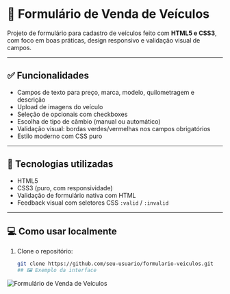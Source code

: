 # 🚗 Formulário de Venda de Veículos

Projeto de formulário para cadastro de veículos feito com **HTML5 e CSS3**,
com foco em boas práticas, design responsivo e validação visual de campos.

---

## ✅ Funcionalidades

- Campos de texto para preço, marca, modelo, quilometragem e descrição
- Upload de imagens do veículo
- Seleção de opcionais com checkboxes
- Escolha de tipo de câmbio (manual ou automático)
- Validação visual: bordas verdes/vermelhas nos campos obrigatórios
- Estilo moderno com CSS puro

---

## 🧪 Tecnologias utilizadas

- HTML5
- CSS3 (puro, com responsividade)
- Validação de formulário nativa com HTML
- Feedback visual com seletores CSS `:valid` / `:invalid`

---

## 💻 Como usar localmente

1. Clone o repositório:
   ```bash
   git clone https://github.com/seu-usuario/formulario-veiculos.git
   ## 🖼️ Exemplo da interface

![Formulário de Venda de Veículos](print-formulario.png)


 
